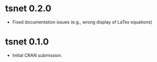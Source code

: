 # tsnet 0.2.0
* Fixed documentation issues (e.g., wrong display of LaTex equations)

# tsnet 0.1.0

* Initial CRAN submission.
